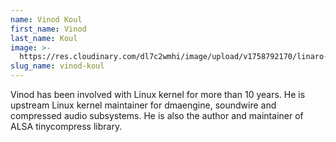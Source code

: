 ```yaml
---
name: Vinod Koul
first_name: Vinod
last_name: Koul
image: >-
  https://res.cloudinary.com/dl7c2wmhi/image/upload/v1758792170/linaro-website/images/author/vinod-koul
slug_name: vinod-koul
---
```


Vinod has been involved with Linux kernel for more than 10 years. He is upstream Linux kernel maintainer for dmaengine, soundwire and compressed audio subsystems. He is also the author and maintainer of ALSA tinycompress library.
